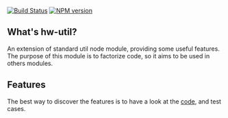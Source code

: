 [![Build Status](https://travis-ci.org/openhoat/hw-util.png?branch=master)](https://travis-ci.org/openhoat/hw-util)
[![NPM version](https://badge.fury.io/js/hw-util.svg)](http://badge.fury.io/js/hw-util)

## What's hw-util?

An extension of standard util node module, providing some useful features.
The purpose of this module is to factorize code, so it aims to be used in others modules.

## Features

The best way to discover the features is to have a look at the [code](https://github.com/openhoat/hw-util/tree/master/lib/hw-util.js), and test cases.

